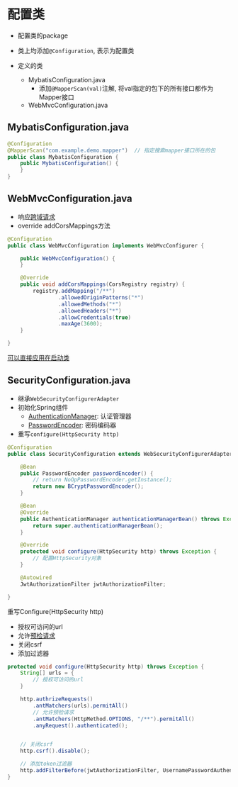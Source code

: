 # 配置类

- 配置类的package
- 类上均添加`@Configuration`, 表示为配置类

- 定义的类
  - MybatisConfiguration.java
    - 添加`@MapperScan(val)`注解, 将val指定的包下的所有接口都作为Mapper接口
  - WebMvcConfiguration.java

## MybatisConfiguration.java

```java
@Configuration
@MapperScan("com.example.demo.mapper")  // 指定搜索mapper接口所在的包
public class MybatisConfiguration {
    public MybatisConfiguration() {
    }
}
```


## WebMvcConfiguration.java

- 响应[跨域请求](Http_CORS.md)
- override addCorsMappings方法

```java
@Configuration
public class WebMvcConfiguration implements WebMvcConfigurer {

    public WebMvcConfiguration() {
    }

    @Override
    public void addCorsMappings(CorsRegistry registry) {
        registry.addMapping("/**")
                .allowedOriginPatterns("*")
                .allowedMethods("*")
                .allowedHeaders("*")
                .allowCredentials(true)
                .maxAge(3600);
    }

}
```

[可以直接应用在启动类](SpringBoot_CORS_On_Application.md)

## SecurityConfiguration.java

- 继承`WebSecurityConfigurerAdapter`
- 初始化Spring组件
  - [AuthenticationManager](): 认证管理器
  - [PasswordEncoder](): 密码编码器
- 重写`configure(HttpSecurity http)`

```java
@Configuration
public class SecurityConfiguration extends WebSecurityConfigurerAdapter {

    @Bean
    public PasswordEncoder passwordEncoder() {
        // return NoOpPasswordEncoder.getInstance();
        return new BCryptPasswordEncoder();
    }

    @Bean
    @Override
    public AuthenticationManager authenticationManagerBean() throws Exception {
        return super.authenticationManagerBean();
    }

    @Override
    protected void configure(HttpSecurity http) throws Exception {
        // 配置HttpSecurity对象
    }

    @Autowired
    JwtAuthorizationFilter jwtAuthorizationFilter;

}
```

重写Configure(HttpSecurity http)

- 授权可访问的url
- 允许[预检请求](../../Network/Http_CORS_Preflighted_Requests.md)
- 关闭csrf
- 添加过滤器

```java
protected void configure(HttpSecurity http) throws Exception {
    String[] urls = {
        // 授权可访问的url
    }

    http.authrizeRequests()
        .antMatchers(urls).permitAll()
        // 允许预检请求
        .antMatchers(HttpMethod.OPTIONS, "/**").permitAll()
        .anyRequest().authenticated();


    // 关闭csrf
    http.csrf().disable();  

    // 添加token过滤器
    http.addFilterBefore(jwtAuthorizationFilter, UsernamePasswordAuthenticationFilter.class);
}
```

